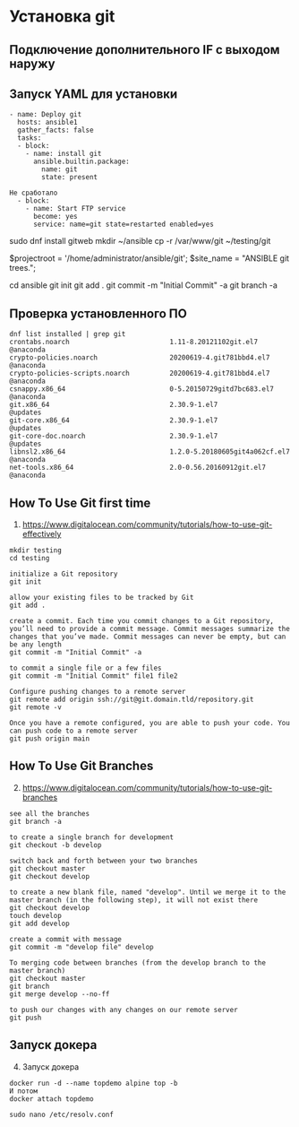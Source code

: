
# Установка git
## Подключение дополнительного IF с выходом наружу

## Запуск YAML для установки
```
- name: Deploy git
  hosts: ansible1
  gather_facts: false
  tasks:
  - block:
    - name: install git
      ansible.builtin.package:
        name: git
        state: present

Не сработало
  - block:
    - name: Start FTP service
      become: yes
      service: name=git state=restarted enabled=yes
```

sudo dnf install gitweb
mkdir ~/ansible
cp -r /var/www/git ~/testing/git

$projectroot = '/home/administrator/ansible/git';
$site_name = "ANSIBLE git trees.";

cd ansible
git init
git add .
git commit -m "Initial Commit" -a
git branch -a

## Проверка установленного ПО
```
dnf list installed | grep git
crontabs.noarch                         1.11-8.20121102git.el7         @anaconda
crypto-policies.noarch                  20200619-4.git781bbd4.el7      @anaconda
crypto-policies-scripts.noarch          20200619-4.git781bbd4.el7      @anaconda
csnappy.x86_64                          0-5.20150729gitd7bc683.el7     @anaconda
git.x86_64                              2.30.9-1.el7                   @updates 
git-core.x86_64                         2.30.9-1.el7                   @updates 
git-core-doc.noarch                     2.30.9-1.el7                   @updates 
libnsl2.x86_64                          1.2.0-5.20180605git4a062cf.el7 @anaconda
net-tools.x86_64                        2.0-0.56.20160912git.el7       @anaconda
```

## How To Use Git first time
1. https://www.digitalocean.com/community/tutorials/how-to-use-git-effectively
```
mkdir testing
cd testing

initialize a Git repository
git init

allow your existing files to be tracked by Git
git add .

create a commit. Each time you commit changes to a Git repository, you’ll need to provide a commit message. Commit messages summarize the changes that you’ve made. Commit messages can never be empty, but can be any length
git commit -m "Initial Commit" -a

to commit a single file or a few files
git commit -m "Initial Commit" file1 file2

Configure pushing changes to a remote server
git remote add origin ssh://git@git.domain.tld/repository.git 
git remote -v

Once you have a remote configured, you are able to push your code. You can push code to a remote server
git push origin main

```

## How To Use Git Branches
2. https://www.digitalocean.com/community/tutorials/how-to-use-git-branches
```
see all the branches
git branch -a

to create a single branch for development
git checkout -b develop

switch back and forth between your two branches
git checkout master
git checkout develop

to create a new blank file, named "develop". Until we merge it to the master branch (in the following step), it will not exist there
git checkout develop
touch develop
git add develop

create a commit with message
git commit -m "develop file" develop

To merging code between branches (from the develop branch to the master branch)
git checkout master
git branch
git merge develop --no-ff

to push our changes with any changes on our remote server
git push

```

## Запуск докера
4. Запуск докера
```
docker run -d --name topdemo alpine top -b
И потом
docker attach topdemo
```

```
sudo nano /etc/resolv.conf 
```
